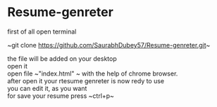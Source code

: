 # Resume-genreter  
first of all open terminal  

~git clone https://github.com/SaurabhDubey57/Resume-genreter.git~

the file will be added on your desktop   
open it   
open file ~"index.html" ~ with the help of chrome browser.   
after open it your rtesume genreter is now redy to use    
you can edit it, as you want       
for save your resume press ~ctrl+p~      

